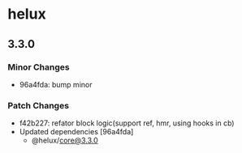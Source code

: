 # helux

## 3.3.0

### Minor Changes

- 96a4fda: bump minor

### Patch Changes

- f42b227: refator block logic(support ref, hmr, using hooks in cb)
- Updated dependencies [96a4fda]
  - @helux/core@3.3.0
